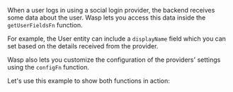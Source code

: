 When a user logs in using a social login provider, the backend receives some data about the user.
Wasp lets you access this data inside the `getUserFieldsFn` function.

For example, the User entity can include a `displayName` field which you can set based on the details received from the provider.

Wasp also lets you customize the configuration of the providers' settings using the `configFn` function.

Let's use this example to show both functions in action:

<!-- This snippet is used in google.md and github.md -->
